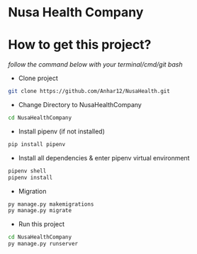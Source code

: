 # Nusa Health Company

# How to get this project?
*follow the command below with your terminal/cmd/git bash*

- Clone project

```bash
git clone https://github.com/Anhar12/NusaHealth.git
```
- Change Directory to NusaHealthCompany

```bash
cd NusaHealthCompany
```
- Install pipenv (if not installed)

```bash
pip install pipenv
```
- Install all dependencies & enter pipenv virtual environment

```bash
pipenv shell
pipenv install
```
- Migration

```bash
py manage.py makemigrations
py manage.py migrate
```

- Run this project

```bash
cd NusaHealthCompany
py manage.py runserver
```
